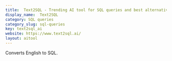 ```yaml
---
title:  Text2SQL - Trending AI tool for SQL queries and best alternatives
display_name:  Text2SQL
category: SQL queries
category_slug: sql-queries
key: text2sql_ai
website: https://www.text2sql.ai/
layout: aitool
---
```


Converts English to SQL.
